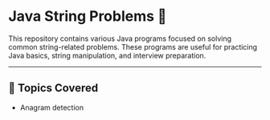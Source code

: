 # Java String Problems 🚀

This repository contains various Java programs focused on solving common string-related problems. These programs are useful for practicing Java basics, string manipulation, and interview preparation.

---

## 🔧 Topics Covered
- Anagram detection




